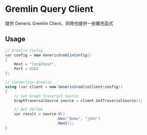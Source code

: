 # Gremlin Query Client

提供 Generic Gremlin Client，同時也提供一些擴充函式

## Usage

```c#
// Gremlin Config
var config = new GenericGremlinConfig() 
{
    Host = "localhost",
    Port = 8182
};

// Connection Gremlin
using (var client = new GenericGremlinClient(config)) 
{
    // Get Graph Traversal Source
    GraphTraversalSource source = client.GetTraversalSource();

    // Get Vertex
    var result = source.V()
                       .Has("Name", "john")
                       .Next();
}
```




